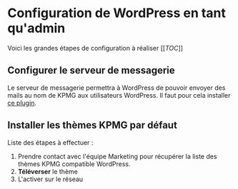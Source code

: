 # Configuration de WordPress en tant qu'admin

Voici les grandes étapes de configuration à réaliser
[[_TOC_]]


## Configurer le serveur de messagerie
Le serveur de messagerie permettra à WordPress de pouvoir envoyer des mails au nom de KPMG aux utilisateurs WordPress.
Il faut pour cela installer [ce plugin](https://wordpress.org/plugins/sendgrid-email-delivery-simplified/).

## Installer les thèmes KPMG par défaut
Liste des étapes à effectuer :
1. Prendre contact avec l'équipe Marketing pour récupérer la liste des thèmes KPMG compatible WordPress.
2. **Téléverser** le thème
3. L'activer sur le réseau


